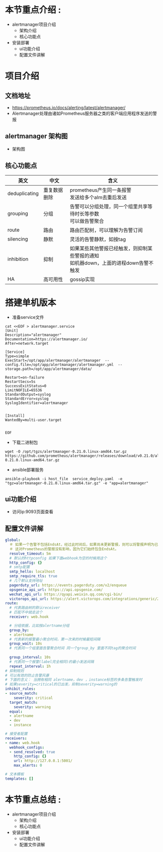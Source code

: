 # 本节重点介绍 : 
- alertmanager项目介绍
    - 架构介绍
    - 核心功能点
- 安装部署
    - ui功能介绍
    - 配置文件讲解




# 项目介绍

## 文档地址
- https://prometheus.io/docs/alerting/latest/alertmanager/
- Alertmanager处理由诸如Prometheus服务器之类的客户端应用程序发送的警报


## alertmanager 架构图
- 架构图



## 核心功能点

|  英文   | 中文 | 含义  | 
|  ----  | ----  | ---- | 
| deduplicating	| 重复数据删除 |	prometheus产生同一条报警<br>发送给多个alm去重后发送  |  
| grouping	| 分组  |	告警可以分组处理，同一个组里共享等待时长等参数<br>可以做告警聚合 |  
| route	| 路由  |路由匹配树，可以理解为告警订阅 |  
| silencing 	| 静默  | 灵活的告警静默，如按tag | 
| inhibition  	| 抑制  | 如果某些其他警报已经触发，则抑制某些警报的通知 <br>如机器down，上面的进程down告警不触发| 
| HA  	| 高可用性  | gossip实现 | 
 
# 搭建单机版本
- 准备service文件
```shell script
cat <<EOF > alertmanager.service
[Unit]
Description="alertmanager"
Documentation=https://alertmanager.io/
After=network.target

[Service]
Type=simple
ExecStart=/opt/app/alertmanager/alertmanager  --config.file=/opt/app/alertmanager/alertmanager.yml  --storage.path=/opt/app/alertmanager/data/

Restart=on-failure
RestartSecs=5s
SuccessExitStatus=0
LimitNOFILE=65536
StandardOutput=syslog
StandardError=syslog
SyslogIdentifier=alertmanager


[Install]
WantedBy=multi-user.target


EOF
```
- 下载二进制包
```shell script
wget -O /opt/tgzs/alertmanager-0.21.0.linux-amd64.tar.gz https://github.com/prometheus/alertmanager/releases/download/v0.21.0/alertmanager-0.21.0.linux-amd64.tar.gz

```

- ansible部署服务

```shell script
ansible-playbook -i host_file  service_deploy.yaml  -e "tgz=alertmanager-0.21.0.linux-amd64.tar.gz" -e "app=alertmanager"
```


## ui功能介绍 
- 访问ip:9093页面查看
 
## 配置文件讲解


```yaml
global:
  ＃ 如果一个告警不包括EndsAt，经过此时间后，如果尚未更新警报，则可以将警报声明为已恢复。
  ＃ 这对Prometheus的警报没有影响，因为它们始终包含EndsAt。
  resolve_timeout: 5m
  # 默认的httpconfig 如果下面webhook为空的时候用这个
  http_config: {}
  # smtp配置
  smtp_hello: localhost
  smtp_require_tls: true
  # 几个默认支持地址
  pagerduty_url: https://events.pagerduty.com/v2/enqueue
  opsgenie_api_url: https://api.opsgenie.com/
  wechat_api_url: https://qyapi.weixin.qq.com/cgi-bin/
  victorops_api_url: https://alert.victorops.com/integrations/generic/20131114/alert/
route:
  # 代表路由树的默认receiver
  # 匹配不中就走这个
  receiver: web.hook

  # 分组依据，比如按alertname分组
  group_by:
  - alertname
  # 代表新的报警最小聚合时间，第一次来的时候最短间隔
  group_wait: 10s
  # 代表同一个组里面告警聚合时间 同一个group_by 里面不同tag的聚合时间
  
  group_interval: 10s
  # 代表同一个报警(label完全相同)的最小发送间隔
  repeat_interval: 1h
# 抑制规则
# 可以有效的防止告警风暴
# 下面的含义： 当拥有相同 alertname，dev ，instance标签的多条告警触发时
# 如果severity=critical的已出发，抑制severity=warning的
inhibit_rules:
- source_match:
    severity: critical
  target_match:
    severity: warning
  equal:
  - alertname
  - dev
  - instance

# 接受者配置
receivers:
- name: web.hook
  webhook_configs:
  - send_resolved: true
    http_config: {}
    url: http://127.0.0.1:5001/
    max_alerts: 0

# 文本模板
templates: []

```


# 本节重点总结 : 
- alertmanager项目介绍
    - 架构介绍
    - 核心功能点
- 安装部署
    - ui功能介绍
    - 配置文件讲解
